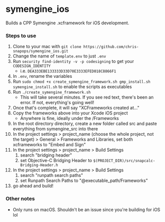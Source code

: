 # symengine_ios
Builds a CPP Symengine .xcframework for iOS development.

### Steps to use
 1. Clone to your mac with `git clone https://github.com/chris-snapops/symengine_ios.git`
 2. Change the name of `template.env` to just `.env`
 3. Run `security find-identity -v -p codesigning` to get your `CODESIGN_IDENTITY`
    - i.e. `DEA333EBE133333D33D70E3333EFED018C8866F1`
 4. In `.env`, rename the variables
 5. Run `sudo chmod +x create_symengine_framework.sh gmp_install.sh symengine_install.sh` to enable the scripts as executables
 6. Run `./create_symengine_framework.sh`
    - This will take several minutes.  If you see red text, there's been an error.  If not, everything's going well!
 7. Once that's complete, it will say "XCFrameworks created at..."
 8. Copy the frameworks above into your Xcode iOS project
    - Anywhere is fine, ideally under the /Frameworks
 9. In the root directory directory, create a new folder called src and paste everything from symengine_src into there
10. In the project settings > project_name (choose the whole project, not the target) > General > Frameworks and Libraries, set both xcframeworks to "Embed and Sign"
11. In the project settings > project_name > Build Settings  
    1. search "bridging header"
    2. set Objective-C Bridging Header to `$(PROJECT_DIR)/src/snapcalc-Bridging-Header.h`
12. In the project settings > project_name > Build Settings
    1. search "runpath search paths"
    2. set Runpath Search Paths to "@executable_path/Frameworks"
12. go ahead and build!


### Other notes
 - Only runs on macOS.  Shouldn't be an issue since you're building for iOS lol
